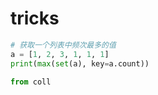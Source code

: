 # tricks

``` python
# 获取一个列表中频次最多的值
a = [1, 2, 3, 1, 1, 1]
print(max(set(a), key=a.count))

from coll
```